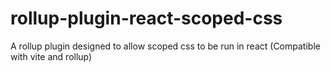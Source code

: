 # rollup-plugin-react-scoped-css
A rollup plugin designed to allow scoped css to be run in react (Compatible with vite and rollup)
